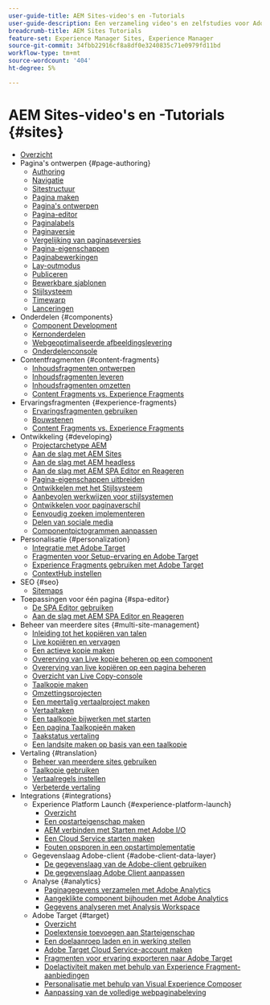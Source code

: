 ```yaml
---
user-guide-title: AEM Sites-video's en -Tutorials
user-guide-description: Een verzameling video's en zelfstudies voor Adobe Experience Manager Sites.
breadcrumb-title: AEM Sites Tutorials
feature-set: Experience Manager Sites, Experience Manager
source-git-commit: 34fbb22916cf8a8df0e3240835c71e0979fd11bd
workflow-type: tm+mt
source-wordcount: '404'
ht-degree: 5%

---
```



# AEM Sites-video&#39;s en -Tutorials {#sites}

+ [Overzicht](overview.md)
+ Pagina&#39;s ontwerpen {#page-authoring}
   + [Authoring](page-authoring/aem-sites-authoring-overview.md)
   + [Navigatie](page-authoring/basic-handling-sites-feature-video-use.md)
   + [Sitestructuur](page-authoring/content-hierarchy-feature-video-use.md)
   + [Pagina maken](page-authoring/creating-page-feature-video-use.md)
   + [Pagina&#39;s ontwerpen](page-authoring/page-authoring-overview-feature-video-use.md)
   + [Pagina-editor](page-authoring/page-editor-feature-video-use.md)
   + [Paginalabels](page-authoring/page-tagging-feature-video-use.md)
   + [Paginaversie](page-authoring/page-versioning-feature-video-use.md)
   + [Vergelijking van paginaseversies](page-authoring/page-diff-feature-video-use.md)
   + [Pagina-eigenschappen](page-authoring/page-properties-feature-video-understand.md)
   + [Paginabewerkingen](page-authoring/page-operations-feature-video-use.md)
   + [Lay-outmodus](page-authoring/responsive-layout-feature-video-understand.md)
   + [Publiceren](page-authoring/publication-management-feature-video-use.md)
   + [Bewerkbare sjablonen](page-authoring/template-editor-feature-video-use.md)
   + [Stijlsysteem](page-authoring/style-system-feature-video-use.md)
   + [Timewarp](page-authoring/timewarp-feature-video-use.md)
   + [Lanceringen](page-authoring/launches.md)
+ Onderdelen {#components}
   + [Component Development](components/component-development.md)
   + [Kernonderdelen](components/core-components-feature-video-understand.md)
   + [Webgeoptimaliseerde afbeeldingslevering](components/web-optimized-image-delivery.md)
   + [Onderdelenconsole](components/components-console-feature-video-use.md)
+ Contentfragmenten {#content-fragments}
   + [Inhoudsfragmenten ontwerpen](content-fragments/content-fragments-feature-video-use.md)
   + [Inhoudsfragmenten leveren](content-fragments/content-fragments-delivery-feature-video-use.md)
   + [Inhoudsfragmenten omzetten](content-fragments/content-fragments-translation-feature-video-use.md)
   + [Content Fragments vs. Experience Fragments](content-fragments/understand-content-fragments-and-experience-fragments.md)
+ Ervaringsfragmenten {#experience-fragments}
   + [Ervaringsfragmenten gebruiken](experience-fragments/experience-fragments-feature-video-use.md)
   + [Bouwstenen](experience-fragments/building-blocks.md)
   + [Content Fragments vs. Experience Fragments](https://experienceleague.adobe.com/docs/experience-manager-learn/sites/content-fragments/understand-content-fragments-and-experience-fragments.html)
+ Ontwikkeling {#developing}
   + [Projectarchetype AEM](developing/aem-project-archetype.md)
   + [Aan de slag met AEM Sites](https://experienceleague.adobe.com/docs/experience-manager-learn/getting-started-wknd-tutorial-develop/overview.html)
   + [Aan de slag met AEM headless](https://experienceleague.adobe.com/docs/experience-manager-learn/getting-started-with-aem-headless/overview.html)
   + [Aan de slag met AEM SPA Editor en Reageren](https://experienceleague.adobe.com/docs/experience-manager-learn/getting-started-with-aem-headless/spa-editor/react/overview.html)
   + [Pagina-eigenschappen uitbreiden](developing/page-properties-technical-video-develop.md)
   + [Ontwikkelen met het Stijlsysteem](developing/style-system-technical-video-understand.md)
   + [Aanbevolen werkwijzen voor stijlsystemen](developing/style-organization-style-system-understand-article.md)
   + [Ontwikkelen voor paginaverschil](developing/page-diff-technical-video-develop.md)
   + [Eenvoudig zoeken implementeren](developing/search-tutorial-develop.md)
   + [Delen van sociale media](developing/social-media-sharing-technical-video-use.md)
   + [Componentpictogrammen aanpassen](developing/component-icons-technical-video-develop.md)
+ Personalisatie {#personalization}
   + [Integratie met Adobe Target](https://helpx.adobe.com/marketing-cloud/how-to/aem-target.html)
   + [Fragmenten voor Setup-ervaring en Adobe Target](personalization/experience-fragment-target-technical-video-setup.md)
   + [Experience Fragments gebruiken met Adobe Target](personalization/experience-fragment-target-offer-feature-video-use.md)
   + [ContextHub instellen](personalization/context-hub-technical-video-setup.md)
+ SEO {#seo}
   + [Sitemaps](./seo/sitemaps.md)
+ Toepassingen voor één pagina {#spa-editor}
   + [De SPA Editor gebruiken](spa-editor/spa-editor-framework-feature-video-use.md)
   + [Aan de slag met AEM SPA Editor en Reageren](https://experienceleague.adobe.com/docs/experience-manager-learn/getting-started-with-aem-headless/spa-editor/react/overview.html)
+ Beheer van meerdere sites {#multi-site-management}
   + [Inleiding tot het kopiëren van talen](./multi-site-management/language-copy-overview.md)
   + [Live kopiëren en vervagen](./multi-site-management/live-copy-and-blueprint.md)
   + [Een actieve kopie maken](./multi-site-management/create-live-copy.md)
   + [Overerving van Live kopie beheren op een component](./multi-site-management/manage-component-inheritance-live-copy.md)
   + [Overerving van live kopiëren op een pagina beheren](./multi-site-management/manage-page-inheritance-live-copy.md)
   + [Overzicht van Live Copy-console](./multi-site-management/live-copy-overview-console.md)
   + [Taalkopie maken](./multi-site-management/create-language-copy.md)
   + [Omzettingsprojecten](./multi-site-management/manage-translation-projects.md)
   + [Een meertalig vertaalproject maken](./multi-site-management/create-multinational-translational-project.md)
   + [Vertaaltaken](./multi-site-management/create-translation-job.md)
   + [Een taalkopie bijwerken met starten](./multi-site-management/updating-language-copy.md)
   + [Een pagina Taalkopieën maken](./multi-site-management/create-new-page-language-copy.md)
   + [Taakstatus vertaling](./multi-site-management/translation-job-status.md)
   + [Een landsite maken op basis van een taalkopie](./multi-site-management/create-new-site.md)
+ Vertaling {#translation}
   + [Beheer van meerdere sites gebruiken](translation/multi-site-manager-feature-video-use.md)
   + [Taalkopie gebruiken](translation/language-copy-feature-video-use.md)
   + [Vertaalregels instellen](translation/translation-rules-editor-technical-video-setup.md)
   + [Verbeterde vertaling](translation/translation-enhancements-feature-video-use.md)
+ Integrations {#integrations}
   + Experience Platform Launch {#experience-platform-launch}
      + [Overzicht](integrations/experience-platform-launch/overview.md)
      + [Een opstarteigenschap maken](integrations/experience-platform-launch/create-launch-property.md)
      + [AEM verbinden met Starten met Adobe I/O](integrations/experience-platform-launch/connect-aem-launch-adobe-io.md)
      + [Een Cloud Service starten maken](integrations/experience-platform-launch/create-launch-cloud-service.md)
      + [Fouten opsporen in een opstartimplementatie](integrations/experience-platform-launch/debug-launch-implementation.md)
   + Gegevenslaag Adobe-client {#adobe-client-data-layer}
      + [De gegevenslaag van de Adobe-client gebruiken](integrations/adobe-client-data-layer/data-layer-overview.md)
      + [De gegevenslaag Adobe Client aanpassen](integrations/adobe-client-data-layer/data-layer-customize.md)
   + Analyse {#analytics}
      + [Paginagegevens verzamelen met Adobe Analytics](integrations/analytics/collect-data-analytics.md)
      + [Aangeklikte component bijhouden met Adobe Analytics](integrations/analytics/track-clicked-component.md)
      + [Gegevens analyseren met Analysis Workspace](integrations/analytics/create-analytics-workspace.md)
   + Adobe Target {#target}
      + [Overzicht](integrations/adobe-target/overview.md)
      + [Doelextensie toevoegen aan Starteigenschap](integrations/adobe-target/add-target-launch-extension.md)
      + [Een doelaanroep laden en in werking stellen](integrations/adobe-target/load-and-fire-target.md)
      + [Adobe Target Cloud Service-account maken](integrations/adobe-target/setup-aem-target-cloud-service.md)
      + [Fragmenten voor ervaring exporteren naar Adobe Target](integrations/adobe-target/export-experience-fragment-target.md)
      + [Doelactiviteit maken met behulp van Experience Fragment-aanbiedingen](integrations/adobe-target/create-target-activity.md)
      + [Personalisatie met behulp van Visual Experience Composer](integrations/adobe-target/personalization-using-vec.md)
      + [Aanpassing van de volledige webpaginabeleving](integrations/adobe-target/personalization-web-page.md)
